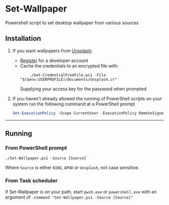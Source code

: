 # Set-Wallpaper
Powershell script to set desktop wallpaper from various sources

## Installation
1. If you want wallpapers from [Unsplash](https://unsplash.com/):
    * [Register](https://unsplash.com/join) for a developer account
    * Cache the credentials to an encrypted file with:
        ```
            ./Get-CredentialFromFile.ps1 -File "$($env:USERPROFILE)/Documents/Unsplash.cr"
        ```
      Supplying your access key for the password when prompted



2. If you haven't already allowed the running of PowerShell scripts on your system run the following command at a PowerShell prompt

    ```powershell
    Set-ExecutionPolicy -Scope CurrentUser -ExecutionPolicy RemoteSigned
    ```
---
## Running

### From PowerShell prompt

```
./Set-Wallpaper.ps1 -Source [Source]
```
Where `Source` is either `BING`, `APOD` or `Unsplash`, not case sensitive.

### From Task scheduler
If Set-Wallpaper is on your path, start `pwsh.exe` or `powershell.exe` with an argument of `-Command "Set-Wallpaper.ps1 -Source [Source]"`


